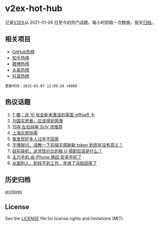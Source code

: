 # v2ex-hot-hub

 记录[V2EX](https://www.v2ex.com/)从 2021-01-06 日至今的热门话题。每小时抓取一次数据，按天[归档](archives)。
 
 ## 相关项目

- [GitHub热榜](https://github.com/it985/github-hot-hub)
- [知乎热榜](https://github.com/it985/zhihu-hot-hub)
- [微博热榜](https://github.com/it985/weibo-hot-hub)
- [头条热榜](https://github.com/it985/toutiao-hot-hub)
- [抖音热榜](https://github.com/it985/douyin-hot-hub)


 `更新时间：2025-01-07 12:09:24 +0800`

## 热议话题

1. [T 楼：送 10 张全新未激活的英国 giffgaff 卡](https://www.v2ex.com/t/1102985)
1. [为国买房者，应该得到感激](https://www.v2ex.com/t/1103087)
1. [15W 左右纯电 SUV 求推荐](https://www.v2ex.com/t/1102901)
1. [上海买房刚需](https://www.v2ex.com/t/1102881)
1. [我发现好多人过年不回家](https://www.v2ex.com/t/1103078)
1. [不懂就问，请教一下前端无感刷新 token 到底有没有意义？](https://www.v2ex.com/t/1102949)
1. [目前装机，追求性价比的板 U 搭配应该是什么？](https://www.v2ex.com/t/1102884)
1. [主力手机 由 iPhone 换回 安卓手机了](https://www.v2ex.com/t/1102883)
1. [从面别人，到找不到工作，年底了没脸回家了](https://www.v2ex.com/t/1103047)

## 历史归档

[archives](archives)

## License

See the [LICENSE](LICENSE) file for license rights and limitations (MIT).
